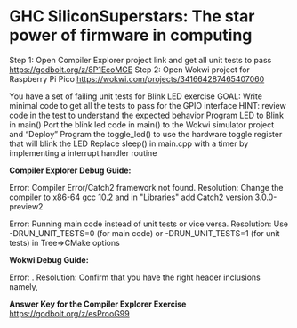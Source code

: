 # GHC SiliconSuperstars: The star power of firmware in computing

Step 1: 
Open Compiler Explorer project link and get all unit tests to pass
https://godbolt.org/z/8P1EcoMGE
Step 2:
Open Wokwi project for Raspberry Pi Pico
https://wokwi.com/projects/341664287465407060

You have a set of failing unit tests for Blink LED exercise
GOAL: Write minimal code to get all the tests to pass for the GPIO interface
HINT: review code in the test to understand the expected behavior
Program LED to Blink in main()
Port the blink led code in main() to the Wokwi simulator project and “Deploy”
Program the toggle_led() to use the hardware toggle register that will blink the LED
Replace sleep() in main.cpp with a timer by implementing a interrupt handler routine

**Compiler Explorer Debug Guide:**

Error: Compiler Error/Catch2 framework not found. 
Resolution: Change the compiler to x86-64 gcc 10.2 and in "Libraries" add Catch2 version 3.0.0-preview2

Error: Running main code instead of unit tests or vice versa. 
Resolution: Use -DRUN_UNIT_TESTS=0 (for main code) or -DRUN_UNIT_TESTS=1 (for unit tests) in Tree=>CMake options

**Wokwi Debug Guide:**

Error: .
Resolution: Confirm that you have the right header inclusions namely, 

**Answer Key for the Compiler Explorer Exercise**
https://godbolt.org/z/esProoG99
